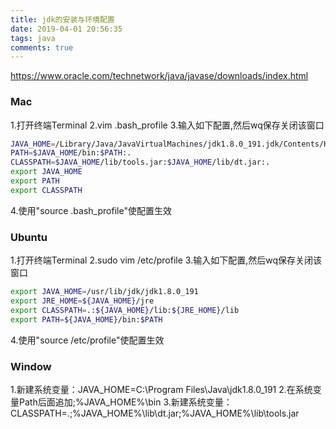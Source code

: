 ```yaml
---
title: jdk的安装与环境配置
date: 2019-04-01 20:56:35
tags: java
comments: true
---
```

https://www.oracle.com/technetwork/java/javase/downloads/index.html

### Mac
1.打开终端Terminal
2.vim .bash_profile
3.输入如下配置,然后wq保存关闭该窗口
``` bash
JAVA_HOME=/Library/Java/JavaVirtualMachines/jdk1.8.0_191.jdk/Contents/Home
PATH=$JAVA_HOME/bin:$PATH:.
CLASSPATH=$JAVA_HOME/lib/tools.jar:$JAVA_HOME/lib/dt.jar:.
export JAVA_HOME
export PATH
export CLASSPATH
```
4.使用"source .bash_profile"使配置生效

### Ubuntu
1.打开终端Terminal
2.sudo vim /etc/profile
3.输入如下配置,然后wq保存关闭该窗口
``` bash
export JAVA_HOME=/usr/lib/jdk/jdk1.8.0_191
export JRE_HOME=${JAVA_HOME}/jre    
export CLASSPATH=.:${JAVA_HOME}/lib:${JRE_HOME}/lib    
export PATH=${JAVA_HOME}/bin:$PATH 
```
4.使用"source /etc/profile"使配置生效

### Window
1.新建系统变量：JAVA_HOME=C:\Program Files\Java\jdk1.8.0_191
2.在系统变量Path后面追加;%JAVA_HOME%\bin
3.新建系统变量：CLASSPATH=.;%JAVA_HOME%\lib\dt.jar;%JAVA_HOME%\lib\tools.jar